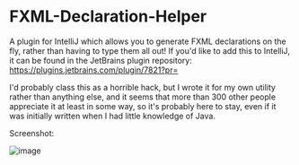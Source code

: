 # FXML-Declaration-Helper
A plugin for IntelliJ which allows you to generate FXML declarations on the fly, rather than having to type them all out!
If you'd like to add this to IntelliJ, it can be found in the JetBrains plugin repository: https://plugins.jetbrains.com/plugin/7821?pr=

I'd probably class this as a horrible hack, but I wrote it for my own utility rather than anything else, and it seems that more than 300 other people appreciate it at least in some way, so it's probably here to stay, even if it was initially written when I had little knowledge of Java.

Screenshot:

![image](https://plugins.jetbrains.com/files/7821/screenshot_15095.png)